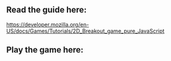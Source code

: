## Read the guide here:
https://developer.mozilla.org/en-US/docs/Games/Tutorials/2D_Breakout_game_pure_JavaScript
## Play the game here:

